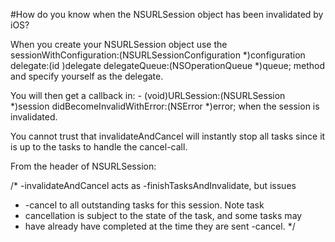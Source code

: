 #How do you know when the NSURLSession object has been invalidated by iOS?
 
When you create your NSURLSession object use the sessionWithConfiguration:(NSURLSessionConfiguration *)configuration delegate:(id <NSURLSessionDelegate>)delegate delegateQueue:(NSOperationQueue *)queue; method and specify yourself as the delegate.

You will then get a callback in: - (void)URLSession:(NSURLSession *)session didBecomeInvalidWithError:(NSError *)error; when the session is invalidated.

You cannot trust that invalidateAndCancel will instantly stop all tasks since it is up to the tasks to handle the cancel-call.

From the header of NSURLSession:

/* -invalidateAndCancel acts as -finishTasksAndInvalidate, but issues
* -cancel to all outstanding tasks for this session.  Note task 
* cancellation is subject to the state of the task, and some tasks may
* have already have completed at the time they are sent -cancel. 
*/